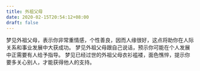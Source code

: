 ```yaml
---
title: 外祖父母
date: 2020-02-15T20:54:12+08:00
draft: false
---
```


梦见外祖父母，表示你非常重情感，个性善良，因而人缘很好，这点将助你在人际关系和事业发展中大获成功。
梦见外祖父母跟自己说话，预示你可能在个人发展中正需要有人给予指导。
梦见已经过世的外祖父母衣衫褴褛，面色憔悴，提示你要多关心别人，才能获得他人的支持。
